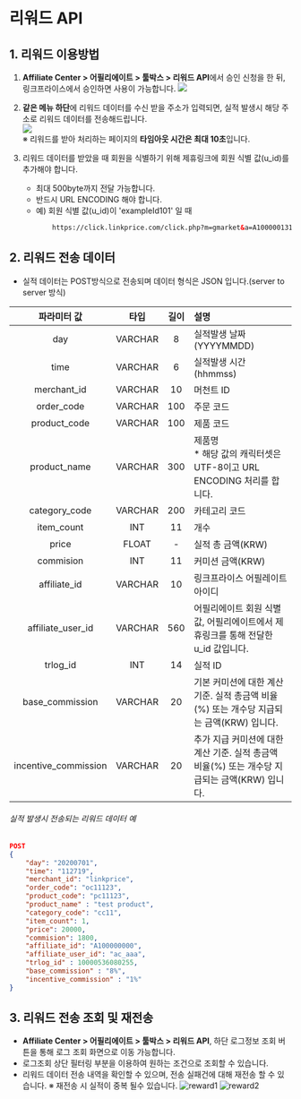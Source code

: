 # 리워드 API

## 1. 리워드 이용방법
1. **Affiliate Center > 어필리에이트 > 툴박스 > 리워드 API**에서 승인 신청을 한 뒤, 링크프라이스에서 승인하면 사용이 가능합니다.
   ![](https://raw.githubusercontent.com/linkprice/AffiliateSetup/master/reward_request.png)
  

2. **같은 메뉴 하단**에 리워드 데이터를 수신 받을 주소가 입력되면, 실적 발생시 해당 주소로 리워드 데이터를 전송해드립니다.  
   ![](https://raw.githubusercontent.com/linkprice/AffiliateSetup/master/reward_url.png)  
    ※ 리워드를 받아 처리하는 페이지의 **타임아웃 시간은 최대 10초**입니다.  


3. 리워드 데이터를 받았을 때 회원을 식별하기 위해 제휴링크에 회원 식별 값(u_id)를 추가해야 합니다.
   - 최대 500byte까지 전달 가능합니다.
   - 반드시 URL ENCODING 해야 합니다.
   - 예) 회원 식별 값(u_id)이 'exampleId101' 일 때
     ```html
         https://click.linkprice.com/click.php?m=gmarket&a=A100000131&l=0000&u_id=exampleId101
     ```
## 2. 리워드 전송 데이터
- 실적 데이터는 POST방식으로 전송되며 데이터 형식은 JSON 입니다.(server to server 방식)

|     파라미터 값      |   타입    | 길이  | 설명                                                         |
| :------------------: |:-------:|:---:|:-----------------------------------------------------------|
|         day          | VARCHAR |  8  | 실적발생 날짜(YYYYMMDD)                                          |
|         time         | VARCHAR |  6  | 실적발생 시간(hhmmss)                                            |
|     merchant_id      | VARCHAR | 10  | 머천트 ID                                                     |
|      order_code      | VARCHAR | 100 | 주문 코드                                                      |
|     product_code     | VARCHAR | 100 | 제품 코드                                                      |
|     product_name     | VARCHAR | 300 | 제품명<br />* 해당 값의 캐릭터셋은 UTF-8이고 URL ENCODING 처리를 합니다.       |
|    category_code     | VARCHAR | 200 | 카테고리 코드                                                    |
|      item_count      |   INT   | 11  | 개수                                                         |
|        price         |  FLOAT  |  -  | 실적 총 금액(KRW)                                               |
|      commision       |   INT   | 11  | 커미션 금액(KRW)                                                |
|     affiliate_id     | VARCHAR | 10  | 링크프라이스 어필레이트 아이디                                           |
|  affiliate_user_id   | VARCHAR | 560 | 어필리에이트 회원 식별값, 어필리에이트에서 제휴링크를 통해 전달한 u_id 값입니다.            |
|       trlog_id       |   INT   | 14  | 실적 ID                                                      |
|   base_commission    | VARCHAR | 20  | 기본 커미션에 대한 계산 기준. 실적 총금액 비율(%) 또는 개수당 지급되는 금액(KRW) 입니다.    |
| incentive_commission | VARCHAR | 20  | 추가 지급 커미션에 대한 계산 기준. 실적 총금액 비율(%) 또는 개수당 지급되는 금액(KRW) 입니다. |

###### 실적 발생시 전송되는 리워드 데이터 예
```json
POST
{
    "day": "20200701",
    "time": "112719",
    "merchant_id": "linkprice",
    "order_code": "oc11123",
    "product_code": "pc11123",
    "product_name" : "test product",
    "category_code": "cc11",
    "item_count": 1,
    "price": 20000,
    "commision": 1800,
    "affiliate_id": "A100000000",
    "affiliate_user_id": "ac_aaa",
    "trlog_id" : 10000536080255,
    "base_commission" : "8%",
    "incentive_commission" : "1%"
}
```



## 3. 리워드 전송 조회 및 재전송
- **Affiliate Center > 어필리에이트 > 툴박스 > 리워드 API**, 하단 로그정보 조회 버튼을 통해 로그 조회 화면으로 이동 가능합니다.
- 로그조회 상단 필터링 부분을 이용하여 원하는 조건으로 조회할 수 있습니다.
- 리워드 데이터 전송 내역을 확인할 수 있으며, 전송 실패건에 대해 재전송 할 수 있습니다. ※ 재전송 시 실적이 중복 될수 있습니다.
    ![reward1](https://raw.githubusercontent.com/linkprice/AffiliateSetup/master/reward1.png)
    ![reward2](https://raw.githubusercontent.com/linkprice/AffiliateSetup/master/reward2.png)